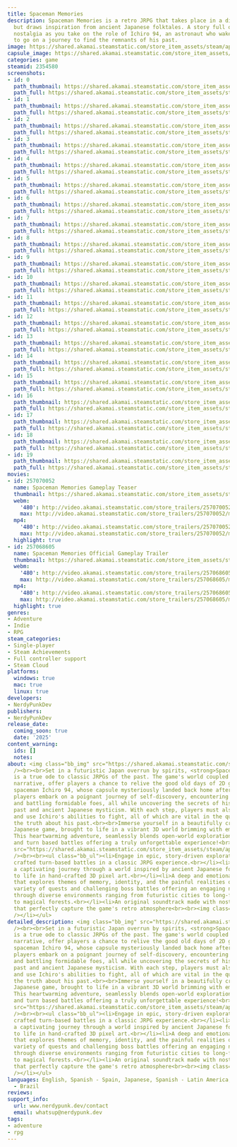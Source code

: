 ```yaml
---
title: Spaceman Memories
description: Spaceman Memories is a retro JRPG that takes place in a distant future
  but draws inspiration from ancient Japanese folktales. A story full of wonder and
  nostalgia as you take on the role of Ichiro 94, an astronaut who wakes up from hypersleep
  to go on a journey to find the remnants of his past.
image: https://shared.akamai.steamstatic.com/store_item_assets/steam/apps/2354580/header.jpg?t=1732348109
capsule_image: https://shared.akamai.steamstatic.com/store_item_assets/steam/apps/2354580/7a4167a97a61cd8d9ec7d6f8749dba3d2b056f0b/capsule_231x87.jpg?t=1732348109
categories: game
steamid: 2354580
screenshots:
- id: 0
  path_thumbnail: https://shared.akamai.steamstatic.com/store_item_assets/steam/apps/2354580/ss_eab25290d5b5d82d0a207656461c1425a45d7821.600x338.jpg?t=1732348109
  path_full: https://shared.akamai.steamstatic.com/store_item_assets/steam/apps/2354580/ss_eab25290d5b5d82d0a207656461c1425a45d7821.1920x1080.jpg?t=1732348109
- id: 1
  path_thumbnail: https://shared.akamai.steamstatic.com/store_item_assets/steam/apps/2354580/ss_bc248d37a7233b7f03e32f1249dfd483c4896ddf.600x338.jpg?t=1732348109
  path_full: https://shared.akamai.steamstatic.com/store_item_assets/steam/apps/2354580/ss_bc248d37a7233b7f03e32f1249dfd483c4896ddf.1920x1080.jpg?t=1732348109
- id: 2
  path_thumbnail: https://shared.akamai.steamstatic.com/store_item_assets/steam/apps/2354580/ss_dbef8daefbf25f47b09078da61991ca74bf6d635.600x338.jpg?t=1732348109
  path_full: https://shared.akamai.steamstatic.com/store_item_assets/steam/apps/2354580/ss_dbef8daefbf25f47b09078da61991ca74bf6d635.1920x1080.jpg?t=1732348109
- id: 3
  path_thumbnail: https://shared.akamai.steamstatic.com/store_item_assets/steam/apps/2354580/ss_b0a17a5045c66e0de87d19cbc454719e0686799d.600x338.jpg?t=1732348109
  path_full: https://shared.akamai.steamstatic.com/store_item_assets/steam/apps/2354580/ss_b0a17a5045c66e0de87d19cbc454719e0686799d.1920x1080.jpg?t=1732348109
- id: 4
  path_thumbnail: https://shared.akamai.steamstatic.com/store_item_assets/steam/apps/2354580/ss_fe4b54d4c3e8554872217b9dd01efae4862598f7.600x338.jpg?t=1732348109
  path_full: https://shared.akamai.steamstatic.com/store_item_assets/steam/apps/2354580/ss_fe4b54d4c3e8554872217b9dd01efae4862598f7.1920x1080.jpg?t=1732348109
- id: 5
  path_thumbnail: https://shared.akamai.steamstatic.com/store_item_assets/steam/apps/2354580/ss_2d77e0ae06e35a448b79af4347cabf4a3961cc12.600x338.jpg?t=1732348109
  path_full: https://shared.akamai.steamstatic.com/store_item_assets/steam/apps/2354580/ss_2d77e0ae06e35a448b79af4347cabf4a3961cc12.1920x1080.jpg?t=1732348109
- id: 6
  path_thumbnail: https://shared.akamai.steamstatic.com/store_item_assets/steam/apps/2354580/ss_a3b285ffaadc515df5e1d11e777a4877c58bb441.600x338.jpg?t=1732348109
  path_full: https://shared.akamai.steamstatic.com/store_item_assets/steam/apps/2354580/ss_a3b285ffaadc515df5e1d11e777a4877c58bb441.1920x1080.jpg?t=1732348109
- id: 7
  path_thumbnail: https://shared.akamai.steamstatic.com/store_item_assets/steam/apps/2354580/ss_b433d62d847b11889732e2dda789818332d3fa9b.600x338.jpg?t=1732348109
  path_full: https://shared.akamai.steamstatic.com/store_item_assets/steam/apps/2354580/ss_b433d62d847b11889732e2dda789818332d3fa9b.1920x1080.jpg?t=1732348109
- id: 8
  path_thumbnail: https://shared.akamai.steamstatic.com/store_item_assets/steam/apps/2354580/ss_f9be243c7efeb2403625035184632d5306974b6b.600x338.jpg?t=1732348109
  path_full: https://shared.akamai.steamstatic.com/store_item_assets/steam/apps/2354580/ss_f9be243c7efeb2403625035184632d5306974b6b.1920x1080.jpg?t=1732348109
- id: 9
  path_thumbnail: https://shared.akamai.steamstatic.com/store_item_assets/steam/apps/2354580/ss_5a3bb0ae4f7d91cd97969a473132a730849373fb.600x338.jpg?t=1732348109
  path_full: https://shared.akamai.steamstatic.com/store_item_assets/steam/apps/2354580/ss_5a3bb0ae4f7d91cd97969a473132a730849373fb.1920x1080.jpg?t=1732348109
- id: 10
  path_thumbnail: https://shared.akamai.steamstatic.com/store_item_assets/steam/apps/2354580/ss_d3b0aedcd206146586a3125e954e3fd1f63a9152.600x338.jpg?t=1732348109
  path_full: https://shared.akamai.steamstatic.com/store_item_assets/steam/apps/2354580/ss_d3b0aedcd206146586a3125e954e3fd1f63a9152.1920x1080.jpg?t=1732348109
- id: 11
  path_thumbnail: https://shared.akamai.steamstatic.com/store_item_assets/steam/apps/2354580/ss_d69f715ba5b340d616e2f929a4e9a7a3c1bb7ad1.600x338.jpg?t=1732348109
  path_full: https://shared.akamai.steamstatic.com/store_item_assets/steam/apps/2354580/ss_d69f715ba5b340d616e2f929a4e9a7a3c1bb7ad1.1920x1080.jpg?t=1732348109
- id: 12
  path_thumbnail: https://shared.akamai.steamstatic.com/store_item_assets/steam/apps/2354580/ss_b9e5e228c3e226935d93216b370602e33cae0537.600x338.jpg?t=1732348109
  path_full: https://shared.akamai.steamstatic.com/store_item_assets/steam/apps/2354580/ss_b9e5e228c3e226935d93216b370602e33cae0537.1920x1080.jpg?t=1732348109
- id: 13
  path_thumbnail: https://shared.akamai.steamstatic.com/store_item_assets/steam/apps/2354580/ss_ebe9014f8319b0aee4aff950f6f0bf5ba84561f6.600x338.jpg?t=1732348109
  path_full: https://shared.akamai.steamstatic.com/store_item_assets/steam/apps/2354580/ss_ebe9014f8319b0aee4aff950f6f0bf5ba84561f6.1920x1080.jpg?t=1732348109
- id: 14
  path_thumbnail: https://shared.akamai.steamstatic.com/store_item_assets/steam/apps/2354580/ss_c8f62844b83391f2aa685fda5486c458b5f35ae8.600x338.jpg?t=1732348109
  path_full: https://shared.akamai.steamstatic.com/store_item_assets/steam/apps/2354580/ss_c8f62844b83391f2aa685fda5486c458b5f35ae8.1920x1080.jpg?t=1732348109
- id: 15
  path_thumbnail: https://shared.akamai.steamstatic.com/store_item_assets/steam/apps/2354580/ss_58d01ee8772f83a119c2d316f992d8e20a0c465e.600x338.jpg?t=1732348109
  path_full: https://shared.akamai.steamstatic.com/store_item_assets/steam/apps/2354580/ss_58d01ee8772f83a119c2d316f992d8e20a0c465e.1920x1080.jpg?t=1732348109
- id: 16
  path_thumbnail: https://shared.akamai.steamstatic.com/store_item_assets/steam/apps/2354580/ss_72195bbecb8e617e6d7eec86efce1cf8d5f6944a.600x338.jpg?t=1732348109
  path_full: https://shared.akamai.steamstatic.com/store_item_assets/steam/apps/2354580/ss_72195bbecb8e617e6d7eec86efce1cf8d5f6944a.1920x1080.jpg?t=1732348109
- id: 17
  path_thumbnail: https://shared.akamai.steamstatic.com/store_item_assets/steam/apps/2354580/ss_3350986762623a2275b70e1baf5fb9839b6afbbb.600x338.jpg?t=1732348109
  path_full: https://shared.akamai.steamstatic.com/store_item_assets/steam/apps/2354580/ss_3350986762623a2275b70e1baf5fb9839b6afbbb.1920x1080.jpg?t=1732348109
- id: 18
  path_thumbnail: https://shared.akamai.steamstatic.com/store_item_assets/steam/apps/2354580/ss_df2a4b25ef034e21c0edd7df1414b3e4dec9558f.600x338.jpg?t=1732348109
  path_full: https://shared.akamai.steamstatic.com/store_item_assets/steam/apps/2354580/ss_df2a4b25ef034e21c0edd7df1414b3e4dec9558f.1920x1080.jpg?t=1732348109
- id: 19
  path_thumbnail: https://shared.akamai.steamstatic.com/store_item_assets/steam/apps/2354580/ss_a17e59bb96e73020fe009417bd909793d8455c85.600x338.jpg?t=1732348109
  path_full: https://shared.akamai.steamstatic.com/store_item_assets/steam/apps/2354580/ss_a17e59bb96e73020fe009417bd909793d8455c85.1920x1080.jpg?t=1732348109
movies:
- id: 257070052
  name: Spaceman Memories Gameplay Teaser
  thumbnail: https://shared.akamai.steamstatic.com/store_item_assets/steam/apps/257070052/bd42514a4e6380c1239e6c0d5ccf3c15abe8a681/movie_600x337.jpg?t=1730401449
  webm:
    '480': http://video.akamai.steamstatic.com/store_trailers/257070052/movie480_vp9.webm?t=1730401449
    max: http://video.akamai.steamstatic.com/store_trailers/257070052/movie_max_vp9.webm?t=1730401449
  mp4:
    '480': http://video.akamai.steamstatic.com/store_trailers/257070052/movie480.mp4?t=1730401449
    max: http://video.akamai.steamstatic.com/store_trailers/257070052/movie_max.mp4?t=1730401449
  highlight: true
- id: 257068605
  name: Spaceman Memories Official Gameplay Trailer
  thumbnail: https://shared.akamai.steamstatic.com/store_item_assets/steam/apps/257068605/fa25875df251edff71e79dacc8b8df8ee9662fc5/movie_600x337.jpg?t=1729950953
  webm:
    '480': http://video.akamai.steamstatic.com/store_trailers/257068605/movie480_vp9.webm?t=1729950953
    max: http://video.akamai.steamstatic.com/store_trailers/257068605/movie_max_vp9.webm?t=1729950953
  mp4:
    '480': http://video.akamai.steamstatic.com/store_trailers/257068605/movie480.mp4?t=1729950953
    max: http://video.akamai.steamstatic.com/store_trailers/257068605/movie_max.mp4?t=1729950953
  highlight: true
genres:
- Adventure
- Indie
- RPG
steam_categories:
- Single-player
- Steam Achievements
- Full controller support
- Steam Cloud
platforms:
  windows: true
  mac: true
  linux: true
developers:
- NerdyPunkDev
publishers:
- NerdyPunkDev
release_date:
  coming_soon: true
  date: '2025'
content_warning:
  ids: []
  notes:
about: <img class="bb_img" src="https://shared.akamai.steamstatic.com/store_item_assets/steam/apps/2354580/extras/intro.gif?t=1732348109"
  /><br><br>Set in a futuristic Japan overrun by spirits, <strong>Spaceman Memories</strong>
  is a true ode to classic JRPGs of the past. The game's world coupled with its heartwarming
  narrative, offer players a chance to relive the good old days of 2D gaming. As the
  spaceman Ichiro 94, whose capsule mysteriously landed back home after a space mission,
  players embark on a poignant journey of self-discovery, encountering strange creatures,
  and battling formidable foes, all while uncovering the secrets of his forgotten
  past and ancient Japanese mysticism. With each step, players must also solve puzzles
  and use Ichiro's abilities to fight, all of which are vital in the quest to uncover
  the truth about his past.<br><br>Immerse yourself in a beautifully crafted retro
  Japanese game, brought to life in a vibrant 3D world brimming with emotion and nostalgia.
  This heartwarming adventure, seamlessly blends open-world exploration with puzzles
  and turn based battles offering a truly unforgettable experience!<br><br><img class="bb_img"
  src="https://shared.akamai.steamstatic.com/store_item_assets/steam/apps/2354580/extras/battles.gif?t=1732348109"
  /><br><br><ul class="bb_ul"><li>Engage in epic, story-driven exploration and masterfully
  crafted turn-based battles in a classic JRPG experience.<br></li><li>Experience
  a captivating journey through a world inspired by ancient Japanese folklore, brought
  to life in hand-crafted 3D pixel art.<br></li><li>A deep and emotional storyline
  that explores themes of memory, identity, and the painful realities of loss.<br></li><li>A
  variety of quests and challenging boss battles offering an engaging nostalgic experience<br></li><li>Travel
  through diverse environments ranging from futuristic cities to long-forgotten dungeons
  to magical forests.<br></li><li>An original soundtrack made with nostalgic synths
  that perfectly capture the game's retro atmosphere<br><br><img class="bb_img" src="https://shared.akamai.steamstatic.com/store_item_assets/steam/apps/2354580/extras/puzzles.gif?t=1732348109"
  /></li></ul>
detailed_description: <img class="bb_img" src="https://shared.akamai.steamstatic.com/store_item_assets/steam/apps/2354580/extras/intro.gif?t=1732348109"
  /><br><br>Set in a futuristic Japan overrun by spirits, <strong>Spaceman Memories</strong>
  is a true ode to classic JRPGs of the past. The game's world coupled with its heartwarming
  narrative, offer players a chance to relive the good old days of 2D gaming. As the
  spaceman Ichiro 94, whose capsule mysteriously landed back home after a space mission,
  players embark on a poignant journey of self-discovery, encountering strange creatures,
  and battling formidable foes, all while uncovering the secrets of his forgotten
  past and ancient Japanese mysticism. With each step, players must also solve puzzles
  and use Ichiro's abilities to fight, all of which are vital in the quest to uncover
  the truth about his past.<br><br>Immerse yourself in a beautifully crafted retro
  Japanese game, brought to life in a vibrant 3D world brimming with emotion and nostalgia.
  This heartwarming adventure, seamlessly blends open-world exploration with puzzles
  and turn based battles offering a truly unforgettable experience!<br><br><img class="bb_img"
  src="https://shared.akamai.steamstatic.com/store_item_assets/steam/apps/2354580/extras/battles.gif?t=1732348109"
  /><br><br><ul class="bb_ul"><li>Engage in epic, story-driven exploration and masterfully
  crafted turn-based battles in a classic JRPG experience.<br></li><li>Experience
  a captivating journey through a world inspired by ancient Japanese folklore, brought
  to life in hand-crafted 3D pixel art.<br></li><li>A deep and emotional storyline
  that explores themes of memory, identity, and the painful realities of loss.<br></li><li>A
  variety of quests and challenging boss battles offering an engaging nostalgic experience<br></li><li>Travel
  through diverse environments ranging from futuristic cities to long-forgotten dungeons
  to magical forests.<br></li><li>An original soundtrack made with nostalgic synths
  that perfectly capture the game's retro atmosphere<br><br><img class="bb_img" src="https://shared.akamai.steamstatic.com/store_item_assets/steam/apps/2354580/extras/puzzles.gif?t=1732348109"
  /></li></ul>
languages: English, Spanish - Spain, Japanese, Spanish - Latin America, Portuguese
  - Brazil
reviews:
support_info:
  url: www.nerdypunk.dev/contact
  email: whatsup@nerdypunk.dev
tags:
- adventure
- rpg
---
```



